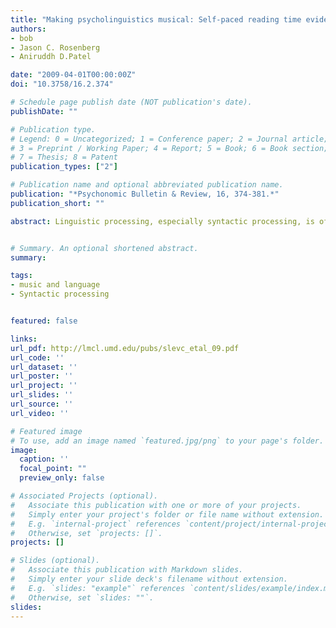 ```yaml
---
title: "Making psycholinguistics musical: Self-paced reading time evidence for shared processing of linguistic and musical syntax "
authors:
- bob
- Jason C. Rosenberg
- Aniruddh D.Patel

date: "2009-04-01T00:00:00Z"
doi: "10.3758/16.2.374"

# Schedule page publish date (NOT publication's date).
publishDate: ""

# Publication type.
# Legend: 0 = Uncategorized; 1 = Conference paper; 2 = Journal article;
# 3 = Preprint / Working Paper; 4 = Report; 5 = Book; 6 = Book section;
# 7 = Thesis; 8 = Patent
publication_types: ["2"]

# Publication name and optional abbreviated publication name.
publication: "*Psychonomic Bulletin & Review, 16, 374-381.*"
publication_short: ""

abstract: Linguistic processing, especially syntactic processing, is often considered a hallmark of human cognition; thus, the domain specificity or domain generality of syntactic processing has attracted considerable debate. The present experiments address this issue by simultaneously manipulating syntactic processing demands in language and music. Participants performed self-paced reading of garden path sentences, in which structurally unexpected words cause temporary syntactic processing difficulty. A musical chord accompanied each sentence segment, with the resulting sequence forming a coherent chord progression. When structurally unexpected words were paired with harmonically unexpected chords, participants showed substantially enhanced garden path effects. No such interaction was observed when the critical words violated semantic expectancy or when the critical chords violated timbral expectancy. These results support a prediction of the shared syntactic integration resource hypothesis (Patel, 2003), which suggests that music and language draw on a common pool of limited processing resources for integrating incoming elements into syntactic structures. Notations of the stimuli from this study may be downloaded from pbr.psychonomic-journals.org/content/supplemental.


# Summary. An optional shortened abstract.
summary:

tags:
- music and language
- Syntactic processing 


featured: false

links:
url_pdf: http://lmcl.umd.edu/pubs/slevc_etal_09.pdf
url_code: ''
url_dataset: ''
url_poster: ''
url_project: ''
url_slides: ''
url_source: ''
url_video: ''

# Featured image
# To use, add an image named `featured.jpg/png` to your page's folder. 
image:
  caption: ''
  focal_point: ""
  preview_only: false

# Associated Projects (optional).
#   Associate this publication with one or more of your projects.
#   Simply enter your project's folder or file name without extension.
#   E.g. `internal-project` references `content/project/internal-project/index.md`.
#   Otherwise, set `projects: []`.
projects: []

# Slides (optional).
#   Associate this publication with Markdown slides.
#   Simply enter your slide deck's filename without extension.
#   E.g. `slides: "example"` references `content/slides/example/index.md`.
#   Otherwise, set `slides: ""`.
slides:
---
```


